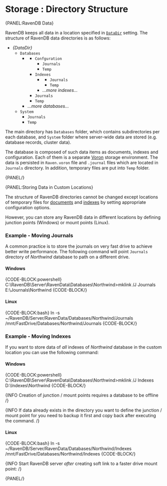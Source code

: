 ﻿# Storage : Directory Structure

{PANEL:RavenDB Data}

RavenDB keeps all data in a location specified in [`DataDir`](../../server/configuration/core-configuration#datadir) setting. 
The structure of RavenDB data directories is as follows:

* _{DataDir}_
  * `Databases`
      * _<database-name>_
          * `Confguration`
              * `Journals`
              * `Temp`
          * `Indexes`
              * _<index-name>_
                  * `Journals`
                  * `Temp`
              * _...more indexes..._
          * `Journals`
          * `Temp`
      * _...more databases..._
  * `System`
      * `Journals`
      * `Temp`

The main directory has `Databases` folder, which contains subdirectories per each database, and `System` folder where server-wide data are stored (e.g. database records, cluster data).

The database is composed of such data items as documents, indexes and configuration. Each of them is a separate [Voron](../../server/storage/storage-engine) storage environment.
The data is persisted in `Raven.voron` file and `.journal` files which are located in `Journals` directory. In addition, temporary files are put into `Temp` folder.

{PANEL/}

{PANEL:Storing Data in Custom Locations}

The structure of RavenDB directories cannot be changed except locations of temporary files for [documents](../../configuration/storage-configuration#storage.temppath) and [indexes](../../server/configuration/indexing-configuration#indexing.temppath) by setting appropriate configuration options.

However, you can store any RavenDB data in different locations by defining junction points (Windows) or mount points (Linux).

### Example - Moving Journals

A common practice is to store the journals on very fast drive to achieve better write performance.
The following command will point `Journals` directory of _Northwind_ database to path on a different drive.

#### Windows

{CODE-BLOCK:powershell}
C:\RavenDB\Server\RavenData\Databases\Northwind>mklink /J Journals E:\Journals\Northwind
{CODE-BLOCK/}

#### Linux

{CODE-BLOCK:bash}
 ln -s ~/RavenDB/Server/RavenData/Databases/Northwind/Journals /mnt/FastDrive/Databases/Northwind/Journals
 {CODE-BLOCK/}

### Example - Moving Indexes

If you want to store data of _all_ indexes of _Northwind_ database in the custom location you can use the following command:

#### Windows

{CODE-BLOCK:powershell}
C:\RavenDB\Server\RavenData\Databases\Northwind>mklink /J Indexes D:\Indexes\Northwind
{CODE-BLOCK/}

{INFO Creation of junction / mount points requires a database to be offline /}

{INFO If data already exists in the directory you want to define the junction / mount point for you need to backup it first and copy back after executing the command. /}

#### Linux

{CODE-BLOCK:bash}
ln -s ~/RavenDB/Server/RavenData/Databases/Northwind/Indexes /mnt/FastDrive/Databases/Northwind/Indexes
{CODE-BLOCK/}

{INFO Start RavenDB server _after_ creating soft link to a faster drive mount point: /}

{PANEL/}
